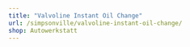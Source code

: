 ```yaml
---
title: "Valvoline Instant Oil Change"
url: /simpsonville/valvoline-instant-oil-change/
shop: Autowerkstatt
---
```

